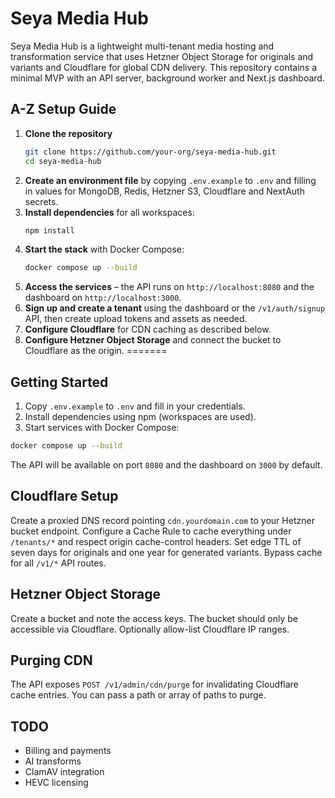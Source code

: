 # Seya Media Hub

Seya Media Hub is a lightweight multi-tenant media hosting and transformation service that uses Hetzner Object Storage for originals and variants and Cloudflare for global CDN delivery. This repository contains a minimal MVP with an API server, background worker and Next.js dashboard.


## A-Z Setup Guide

1. **Clone the repository**
   ```bash
   git clone https://github.com/your-org/seya-media-hub.git
   cd seya-media-hub
   ```
2. **Create an environment file** by copying `.env.example` to `.env` and filling in values for MongoDB, Redis, Hetzner S3, Cloudflare and NextAuth secrets.
3. **Install dependencies** for all workspaces:
   ```bash
   npm install
   ```
4. **Start the stack** with Docker Compose:
   ```bash
   docker compose up --build
   ```
5. **Access the services** – the API runs on `http://localhost:8080` and the dashboard on `http://localhost:3000`.
6. **Sign up and create a tenant** using the dashboard or the `/v1/auth/signup` API, then create upload tokens and assets as needed.
7. **Configure Cloudflare** for CDN caching as described below.
8. **Configure Hetzner Object Storage** and connect the bucket to Cloudflare as the origin.
=======
## Getting Started

1. Copy `.env.example` to `.env` and fill in your credentials.
2. Install dependencies using npm (workspaces are used).
3. Start services with Docker Compose:

```bash
docker compose up --build
```

The API will be available on port `8080` and the dashboard on `3000` by default.

## Cloudflare Setup

Create a proxied DNS record pointing `cdn.yourdomain.com` to your Hetzner bucket endpoint. Configure a Cache Rule to cache everything under `/tenants/*` and respect origin cache-control headers. Set edge TTL of seven days for originals and one year for generated variants. Bypass cache for all `/v1/*` API routes.

## Hetzner Object Storage

Create a bucket and note the access keys. The bucket should only be accessible via Cloudflare. Optionally allow-list Cloudflare IP ranges.

## Purging CDN

The API exposes `POST /v1/admin/cdn/purge` for invalidating Cloudflare cache entries. You can pass a path or array of paths to purge.

## TODO

* Billing and payments
* AI transforms
* ClamAV integration
* HEVC licensing
